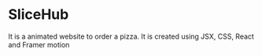 # SliceHub
It is a animated website to order a pizza. It is created using JSX, CSS, React and Framer motion
